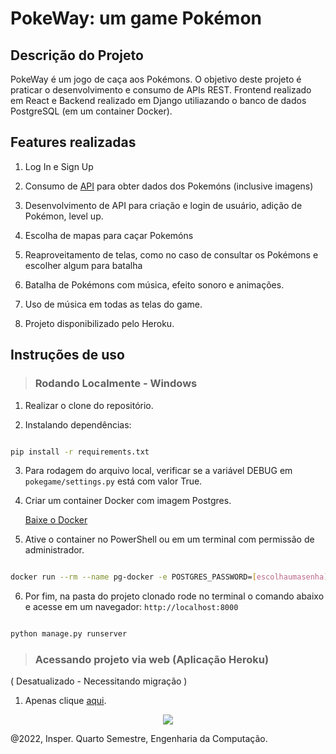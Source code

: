 # PokeWay: um game Pokémon 

## Descrição do Projeto

<p align="justify">

PokeWay é um jogo de caça aos Pokémons. O objetivo deste projeto é praticar o desenvolvimento e consumo de APIs REST. Frontend realizado em React e Backend realizado em Django utiliazando o banco de dados PostgreSQL (em um container Docker).

## Features realizadas

1. Log In e Sign Up

2. Consumo de <a href = "https://pokeapi.co/">API</a> para obter dados dos Pokemóns (inclusive imagens)

3. Desenvolvimento de API para criação e login de usuário, adição de Pokémon, level up.
  
4. Escolha de mapas para caçar Pokemóns

5. Reaproveitamento de telas, como no caso de consultar os Pokémons e escolher algum para batalha
  
6. Batalha de Pokémons com música, efeito sonoro e animações.
  
7. Uso de música em todas as telas do game.
  
8. Projeto disponibilizado pelo Heroku.



## Instruções de uso 

> ### Rodando Localmente - Windows

1. Realizar o clone do repositório.

2. Instalando dependências:


```bash

pip install -r requirements.txt

```

3. Para rodagem do arquivo local, verificar se a variável DEBUG em `pokegame/settings.py` está com valor True.

4. Criar um container Docker com imagem Postgres. <p> <a href = "https://docs.docker.com/get-docker/"> Baixe o Docker</a> </p>

5. Ative o container no PowerShell ou em um terminal com permissão de administrador. 


```bash

docker run --rm --name pg-docker -e POSTGRES_PASSWORD=[escolhaumasenha] -d -p 5432:5432 -v $HOME/docker/volumes/postgres:/var/lib/postgresql/data postgres

```

6. Por fim, na pasta do projeto clonado rode no terminal o comando abaixo e acesse em um navegador: `http://localhost:8000`

```bash

python manage.py runserver

```

> ### Acessando projeto via web (Aplicação Heroku)

( Desatualizado - Necessitando migração )

1. Apenas clique <a href = "https://pokeway.herokuapp.com/">aqui</a>.

<p align="center"><img src='https://thumbs.gfycat.com/LivelyBraveAmericanriverotter-size_restricted.gif'></img></p>

@2022, Insper. Quarto Semestre, Engenharia da Computação.
